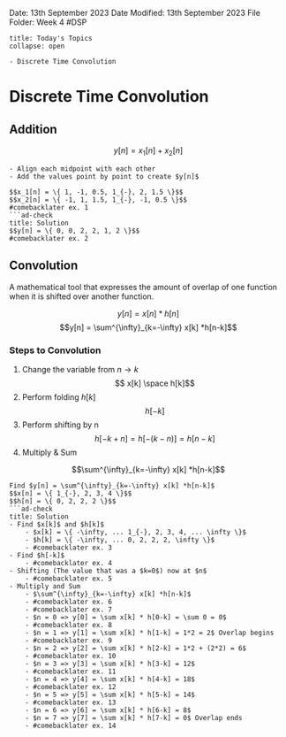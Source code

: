 Date: 13th September 2023
Date Modified: 13th September 2023
File Folder: Week 4
#DSP

```ad-abstract
title: Today's Topics
collapse: open

- Discrete Time Convolution

```

# Discrete Time Convolution

## Addition

$$y[n] = x_1[n] + x_2[n]$$

```ad-important
- Align each midpoint with each other
- Add the values point by point to create $y[n]$
```

```ad-example
$$x_1[n] = \{ 1, -1, 0.5, 1_{-}, 2, 1.5 \}$$
$$x_2[n] = \{ -1, 1, 1.5, 1_{-}, -1, 0.5 \}$$
#comebacklater ex. 1
```ad-check
title: Solution
$$y[n] = \{ 0, 0, 2, 2, 1, 2 \}$$
#comebacklater ex. 2
```

## Convolution

A mathematical tool that expresses the amount of overlap of one function when it is shifted over another function.

$$y[n] = x[n] * h[n]$$$$y[n] = \sum^{\infty}_{k=-\infty} x[k] *h[n-k]$$

### Steps to Convolution

1. Change the variable from $n \to k$
$$ x[k] \space h[k]$$
2. Perform folding $h[k]$
$$ h[-k]$$
3. Perform shifting by n
$$h[-k + n] = h[-(k-n)] = h[n-k]$$
4. Multiply & Sum 

$$\sum^{\infty}_{k=-\infty} x[k] *h[n-k]$$

```ad-example
Find $y[n] = \sum^{\infty}_{k=-\infty} x[k] *h[n-k]$
$$x[n] = \{ 1_{-}, 2, 3, 4 \}$$
$$h[n] = \{ 0, 2, 2, 2 \}$$
```ad-check
title: Solution
- Find $x[k]$ and $h[k]$
	- $x[k] = \{ -\infty, ... 1_{-}, 2, 3, 4, ... \infty \}$
	- $h[k] = \{ -\infty, ... 0, 2, 2, 2, \infty \}$
	- #comebacklater ex. 3
- Find $h[-k]$
	- #comebacklater ex. 4
- Shifting (The value that was a $k=0$) now at $n$
	- #comebacklater ex. 5
- Multiply and Sum
	- $\sum^{\infty}_{k=-\infty} x[k] *h[n-k]$
	- #comebacklater ex. 6
	- #comebacklater ex. 7
	- $n = 0 => y[0] = \sum x[k] * h[0-k] = \sum 0 = 0$
	- #comebacklater ex. 8
	- $n = 1 => y[1] = \sum x[k] * h[1-k] = 1*2 = 2$ Overlap begins
	- #comebacklater ex. 9
	- $n = 2 => y[2] = \sum x[k] * h[2-k] = 1*2 + (2*2) = 6$
	- #comebacklater ex. 10
	- $n = 3 => y[3] = \sum x[k] * h[3-k] = 12$
	- #comebacklater ex. 11
	- $n = 4 => y[4] = \sum x[k] * h[4-k] = 18$
	- #comebacklater ex. 12
	- $n = 5 => y[5] = \sum x[k] * h[5-k] = 14$
	- #comebacklater ex. 13
	- $n = 6 => y[6] = \sum x[k] * h[6-k] = 8$
	- $n = 7 => y[7] = \sum x[k] * h[7-k] = 0$ Overlap ends
	- #comebacklater ex. 14
```


